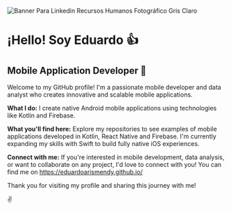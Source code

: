 
![Banner Para Linkedin Recursos Humanos Fotográfico Gris Claro](https://github.com/user-attachments/assets/59cb887f-a15c-44d8-8865-69f2b21b5a03)

# ¡Hello! Soy Eduardo 👍

## **Mobile Application Developer** 📲

Welcome to my GitHub profile! I'm a passionate mobile developer and data analyst who creates innovative and scalable mobile applications.

**What I do:**
I create native Android mobile applications using technologies like Kotlin and Firebase.

**What you'll find here:**
Explore my repositories to see examples of mobile applications developed in Kotlin, React Native and Firebase.  I'm currently expanding my skills with Swift to build fully native iOS experiences.

**Connect with me:**
If you're interested in mobile development, data analysis, or want to collaborate on any project, I'd love to connect with you! You can find me on https://eduardoarismendy.github.io/

Thank you for visiting my profile and sharing this journey with me!

✌️
